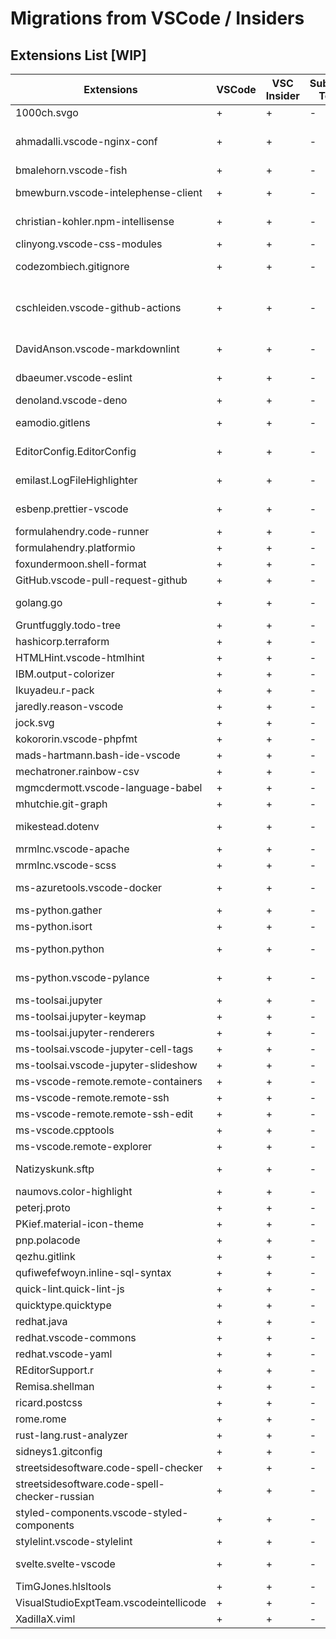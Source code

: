 # Migrations from VSCode / Insiders

## Extensions List **\[WIP\]**

| Extensions                                    | VSCode | VSC Insider | Sublime Text | JetBrains                    |
| --------------------------------------------- | ------ | ----------- | ------------ | ---------------------------- |
| 1000ch.svgo                                   | +      | +           | -            | —                            |
| ahmadalli.vscode-nginx-conf                   | +      | +           | -            | 15461-nginx-configuration    |
| bmalehorn.vscode-fish                         | +      | +           | -            | —                            |
| bmewburn.vscode-intelephense-client           | +      | +           | -            | Built-in (PHPStorm)          |
| christian-kohler.npm-intellisense             | +      | +           | -            | Built-in (WebStorm)          |
| clinyong.vscode-css-modules                   | +      | +           | -            | -                            |
| codezombiech.gitignore                        | +      | +           | -            | 7495--ignore                 |
| cschleiden.vscode-github-actions              | +      | +           | -            | 19347-github-actions-manager |
| DavidAnson.vscode-markdownlint                | +      | +           | -            | Built-in (WebStorm)          |
| dbaeumer.vscode-eslint                        | +      | +           | -            | Built-in (WebStorm)          |
| denoland.vscode-deno                          | +      | +           | -            | 14382-deno                   |
| eamodio.gitlens                               | +      | +           | -            | Built-in (WebStorm)          |
| EditorConfig.EditorConfig                     | +      | +           | -            | Built-in (WebStorm)          |
| emilast.LogFileHighlighter                    | +      | +           | -            | 9746-ideolog                 |
| esbenp.prettier-vscode                        | +      | +           | -            | Built-in (WebStorm)          |
| formulahendry.code-runner                     | +      | +           | -            | -                            |
| formulahendry.platformio                      | +      | +           | -            | -                            |
| foxundermoon.shell-format                     | +      | +           | -            | -                            |
| GitHub.vscode-pull-request-github             | +      | +           | -            | Built-in                     |
| golang.go                                     | +      | +           | -            | Built-in (GoLand)            |
| Gruntfuggly.todo-tree                         | +      | +           | -            | -                            |
| hashicorp.terraform                           | +      | +           | -            | -                            |
| HTMLHint.vscode-htmlhint                      | +      | +           | -            | -                            |
| IBM.output-colorizer                          | +      | +           | -            | -                            |
| Ikuyadeu.r-pack                               | +      | +           | -            | -                            |
| jaredly.reason-vscode                         | +      | +           | -            | -                            |
| jock.svg                                      | +      | +           | -            | -                            |
| kokororin.vscode-phpfmt                       | +      | +           | -            | -                            |
| mads-hartmann.bash-ide-vscode                 | +      | +           | -            | -                            |
| mechatroner.rainbow-csv                       | +      | +           | -            | -                            |
| mgmcdermott.vscode-language-babel             | +      | +           | -            | -                            |
| mhutchie.git-graph                            | +      | +           | -            | -                            |
| mikestead.dotenv                              | +      | +           | -            | 9525--env-files-support      |
| mrmlnc.vscode-apache                          | +      | +           | -            | -                            |
| mrmlnc.vscode-scss                            | +      | +           | -            | -                            |
| ms-azuretools.vscode-docker                   | +      | +           | -            | Built-in (WebStorm)          |
| ms-python.gather                              | +      | +           | -            | -                            |
| ms-python.isort                               | +      | +           | -            | -                            |
| ms-python.python                              | +      | +           | -            | Built-in (PyCharm)           |
| ms-python.vscode-pylance                      | +      | +           | -            | Built-in (PyCharm)           |
| ms-toolsai.jupyter                            | +      | +           | -            | -                            |
| ms-toolsai.jupyter-keymap                     | +      | +           | -            | -                            |
| ms-toolsai.jupyter-renderers                  | +      | +           | -            | -                            |
| ms-toolsai.vscode-jupyter-cell-tags           | +      | +           | -            | -                            |
| ms-toolsai.vscode-jupyter-slideshow           | +      | +           | -            | -                            |
| ms-vscode-remote.remote-containers            | +      | +           | -            | -                            |
| ms-vscode-remote.remote-ssh                   | +      | +           | -            | -                            |
| ms-vscode-remote.remote-ssh-edit              | +      | +           | -            | -                            |
| ms-vscode.cpptools                            | +      | +           | -            | -                            |
| ms-vscode.remote-explorer                     | +      | +           | -            | -                            |
| Natizyskunk.sftp                              | +      | +           | -            | Built-in (WebStorm)          |
| naumovs.color-highlight                       | +      | +           | -            | -                            |
| peterj.proto                                  | +      | +           | -            | -                            |
| PKief.material-icon-theme                     | +      | +           | -            | -                            |
| pnp.polacode                                  | +      | +           | -            | -                            |
| qezhu.gitlink                                 | +      | +           | -            | Built-in                     |
| qufiwefefwoyn.inline-sql-syntax               | +      | +           | -            | -                            |
| quick-lint.quick-lint-js                      | +      | +           | -            | -                            |
| quicktype.quicktype                           | +      | +           | -            | -                            |
| redhat.java                                   | +      | +           | -            | -                            |
| redhat.vscode-commons                         | +      | +           | -            | -                            |
| redhat.vscode-yaml                            | +      | +           | -            | -                            |
| REditorSupport.r                              | +      | +           | -            | -                            |
| Remisa.shellman                               | +      | +           | -            | -                            |
| ricard.postcss                                | +      | +           | -            | -                            |
| rome.rome                                     | +      | +           | -            | -                            |
| rust-lang.rust-analyzer                       | +      | +           | -            | -                            |
| sidneys1.gitconfig                            | +      | +           | -            | Built-in                     |
| streetsidesoftware.code-spell-checker         | +      | +           | -            | Built-in                     |
| streetsidesoftware.code-spell-checker-russian | +      | +           | -            | -                            |
| styled-components.vscode-styled-components    | +      | +           | -            | -                            |
| stylelint.vscode-stylelint                    | +      | +           | -            | -                            |
| svelte.svelte-vscode                          | +      | +           | -            | 12375-svelte                 |
| TimGJones.hlsltools                           | +      | +           | -            | —                            |
| VisualStudioExptTeam.vscodeintellicode        | +      | +           | -            | Built-in                     |
| XadillaX.viml                                 | +      | +           | -            | —                            |
